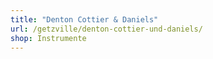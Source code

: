 ```yaml
---
title: "Denton Cottier & Daniels"
url: /getzville/denton-cottier-und-daniels/
shop: Instrumente
---
```

